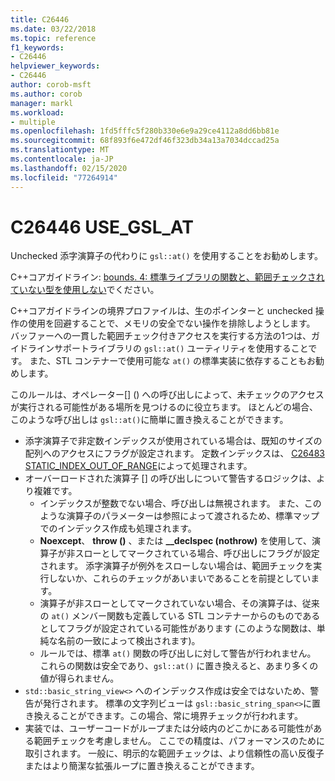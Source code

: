 ```yaml
---
title: C26446
ms.date: 03/22/2018
ms.topic: reference
f1_keywords:
- C26446
helpviewer_keywords:
- C26446
author: corob-msft
ms.author: corob
manager: markl
ms.workload:
- multiple
ms.openlocfilehash: 1fd5fffc5f280b330e6e9a29ce4112a8dd6bb81e
ms.sourcegitcommit: 68f893f6e472df46f323db34a13a7034dccad25a
ms.translationtype: MT
ms.contentlocale: ja-JP
ms.lasthandoff: 02/15/2020
ms.locfileid: "77264914"
---
```

# <a name="c26446-use_gsl_at"></a>C26446 USE_GSL_AT

Unchecked 添字演算子の代わりに `gsl::at()` を使用することをお勧めします。

C++コアガイドライン: [bounds. 4: 標準ライブラリの関数と、範囲チェックされていない型を使用しない](https://github.com/isocpp/CppCoreGuidelines/blob/master/CppCoreGuidelines.md#probounds-bounds-safety-profile)でください。

C++コアガイドラインの境界プロファイルは、生のポインターと unchecked 操作の使用を回避することで、メモリの安全でない操作を排除しようとします。 バッファーへの一貫した範囲チェック付きアクセスを実行する方法の1つは、ガイドラインサポートライブラリの `gsl::at()` ユーティリティを使用することです。 また、STL コンテナーで使用可能な `at()` の標準実装に依存することもお勧めします。

このルールは、オペレーター\[] () への呼び出しによって、未チェックのアクセスが実行される可能性がある場所を見つけるのに役立ちます。 ほとんどの場合、このような呼び出しは `gsl::at()`に簡単に置き換えることができます。

- 添字演算子で非定数インデックスが使用されている場合は、既知のサイズの配列へのアクセスにフラグが設定されます。 定数インデックスは、 [C26483 STATIC_INDEX_OUT_OF_RANGE](c26483.md)によって処理されます。
- オーバーロードされた演算子 [] の呼び出しについて警告するロジックは、より複雑です。
  - インデックスが整数でない場合、呼び出しは無視されます。 また、このような演算子のパラメーターは参照によって渡されるため、標準マップでのインデックス作成も処理されます。
  - **Noexcept**、 **throw ()** 、または **__declspec (nothrow)** を使用して、演算子が非スローとしてマークされている場合、呼び出しにフラグが設定されます。 添字演算子が例外をスローしない場合は、範囲チェックを実行しないか、これらのチェックがあいまいであることを前提としています。
  - 演算子が非スローとしてマークされていない場合、その演算子は、従来の `at()` メンバー関数も定義している STL コンテナーからのものであるとしてフラグが設定されている可能性があります (このような関数は、単純な名前の一致によって検出されます)。
  - ルールでは、標準 `at()` 関数の呼び出しに対して警告が行われません。 これらの関数は安全であり、`gsl::at()` に置き換えると、あまり多くの値が得られません。
- `std::basic_string_view<>` へのインデックス作成は安全ではないため、警告が発行されます。 標準の文字列ビューは `gsl::basic_string_span<>`に置き換えることができます。この場合、常に境界チェックが行われます。
- 実装では、ユーザーコードがループまたは分岐内のどこかにある可能性がある範囲チェックを考慮しません。 ここでの精度は、パフォーマンスのために取引されます。 一般に、明示的な範囲チェックは、より信頼性の高い反復子またはより簡潔な拡張ループに置き換えることができます。
